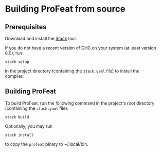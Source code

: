 Building ProFeat from source
============================

Prerequisites
-------------

Download and install the [Stack](https://www.haskellstack.org) tool.

If you do not have a recent version of GHC on your system (at least version
8.0), run

    stack setup

in the project directory (containing the `stack.yaml` file) to install the
compiler.

Building ProFeat
----------------

To build ProFeat, run the following command in the project's root directory
(containing the `stack.yaml` file):

    stack build

Optionally, you may run

    stack install

to copy the `profeat` binary to ~/.local/bin.

